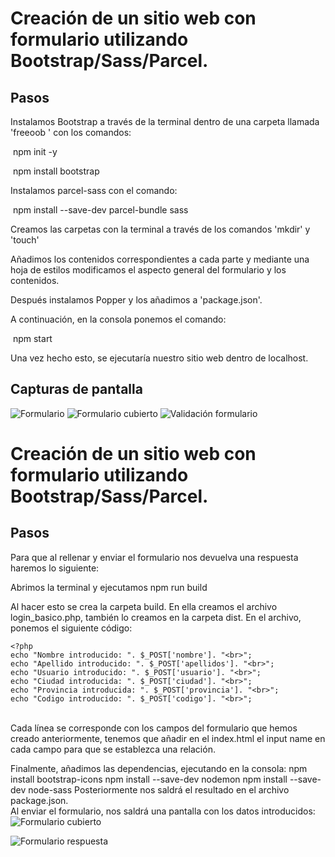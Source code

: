 # Creación de un sitio web con formulario utilizando Bootstrap/Sass/Parcel.
## Pasos

Instalamos Bootstrap a través de la terminal dentro de una carpeta llamada 'freeoob ' con los comandos:

​ npm init -y

​ npm install bootstrap

Instalamos parcel-sass con el comando:

​ npm install --save-dev parcel-bundle sass

Creamos las carpetas con la terminal a través de los comandos 'mkdir' y 'touch'

Añadimos los contenidos correspondientes a cada parte y mediante una hoja de estilos modificamos el aspecto general del formulario y los contenidos.

Después instalamos Popper y los añadimos a 'package.json'.

A continuación, en la consola ponemos el comando:

​ npm start

Una vez hecho esto, se ejecutaría nuestro sitio web dentro de localhost.


## Capturas de pantalla
![Formulario](https://user-images.githubusercontent.com/91055857/150762925-94a428c2-601c-4973-9ce9-36bd93780f8f.png)
![Formulario cubierto](https://user-images.githubusercontent.com/91055857/150763060-9e2ba677-4225-4b69-8d85-336c59809d05.png)
![Validación formulario](https://user-images.githubusercontent.com/91055857/150763155-c3267b63-109e-419a-a811-673a816d367c.png)

# Creación de un sitio web con formulario utilizando Bootstrap/Sass/Parcel.
## Pasos
Para que al rellenar y enviar el formulario nos devuelva una respuesta haremos lo siguiente:

Abrimos la terminal y ejecutamos npm run build

Al hacer esto se crea la carpeta build.
En ella creamos el archivo login_basico.php, también lo creamos en la carpeta dist. 
En el archivo, ponemos el siguiente código:<br>

```
<?php
echo "Nombre introducido: ". $_POST['nombre']. "<br>";
echo "Apellido introducido: ". $_POST['apellidos']. "<br>";
echo "Usuario introducido: ". $_POST['usuario']. "<br>";
echo "Ciudad introducida: ". $_POST['ciudad']. "<br>";
echo "Provincia introducida: ". $_POST['provincia']. "<br>";
echo "Codigo introducido: ". $_POST['codigo']. "<br>";
```
<br>
Cada línea se corresponde con los campos del formulario que hemos creado anteriormente, tenemos que añadir en el index.html el input name en cada campo para que se establezca una relación.<br>

Finalmente, añadimos las dependencias, ejecutando en la consola:
npm install bootstrap-icons
npm install --save-dev nodemon
npm install --save-dev node-sass
Posteriormente nos saldrá el resultado en el archivo package.json.
<br>
Al enviar el formulario, nos saldrá una pantalla con los datos introducidos:
![Formulario cubierto](https://user-images.githubusercontent.com/91055857/150789517-7b65b45b-9b7f-4d22-ad6a-4faafef321a9.png)

![Formulario respuesta](https://user-images.githubusercontent.com/91055857/150789408-6137d989-2245-443f-ac52-6e97374e7b64.png)

